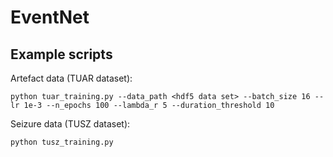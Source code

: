 # EventNet

## Example scripts

Artefact data (TUAR dataset):
```commandline
python tuar_training.py --data_path <hdf5 data set> --batch_size 16 --lr 1e-3 --n_epochs 100 --lambda_r 5 --duration_threshold 10
```

Seizure data (TUSZ dataset):
```commandline
python tusz_training.py
```
